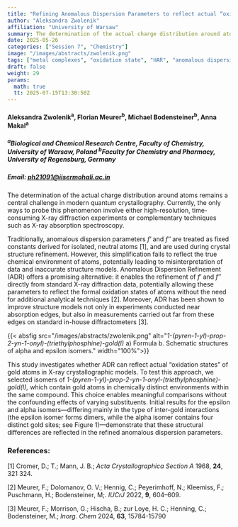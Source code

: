 ```yaml
---
title: "Refining Anomalous Dispersion Parameters to reflect actual “oxidation states” in gold(I) compounds"
author: "Aleksandra Zwolenik"
affiliation: "University of Warsaw"
summary: The determination of the actual charge distribution around atoms remains a central challenge in modern quantum crystallography.
date: 2025-05-26
categories: ["Session 7", "Chemistry"]
image: "/images/abstracts/zwolenik.png"
tags: ["metal complexes", "oxidation state", "HAR", "anomalous dispersion refinement", "ADR", "gold(I)", "X-ray diffraction"]
draft: false
weight: 29
params:
  math: true
  tt: 2025-07-15T13:30:50Z
---
```


#### Aleksandra Zwolenik<sup>a</sup>, Florian Meurer<sup>b</sup>, Michael Bodensteiner<sup>b</sup>, Anna Makal<sup>a</sup>

##### <sup>a</sup>Biological and Chemical Research Centre, Faculty of Chemistry, University of Warsaw, Poland <sup>b</sup>Faculty for Chemistry and Pharmacy, University of Regensburg, Germany

##### Email: ph21091@iisermohali.ac.in

The determination of the actual charge distribution around atoms remains
a central challenge in modern quantum crystallography. Currently, the
only ways to probe this phenomenon involve either high-resolution,
time-consuming X-ray diffraction experiments or complementary techniques
such as X-ray absorption spectroscopy.

Traditionally, anomalous dispersion parameters *f′* and *f′′* are
treated as fixed constants derived for isolated, neutral atoms [1],
and are used during crystal structure refinement. However, this
simplification fails to reflect the true chemical environment of atoms,
potentially leading to misinterpretation of data and inaccurate
structure models. Anomalous Dispersion Refinement (ADR) offers a
promising alternative: it enables the refinement of *f′* and *f′′*
directly from standard X-ray diffraction data, potentially allowing
these parameters to reflect the formal oxidation states of atoms without
the need for additional analytical techniques [2]. Moreover, ADR has
been shown to improve structure models not only in experiments conducted
near absorption edges, but also in measurements carried out far from
these edges on standard in-house diffractometers [3].

{{< absfig src="/images/abstracts/zwolenik.png" alt="*1-(pyren-1-yl)-prop-2-yn-1-onyl)-(triethylphosphine)-gold(I)* a) Formula b. Schematic structures of alpha and epsilon isomers." width="100%">}}


This study investigates whether ADR can reflect actual “oxidation
states” of gold atoms in X-ray crystallographic models. To test this
approach, we selected isomers of
*1-(pyren-1-yl)-prop-2-yn-1-onyl-(triethylphosphine)-gold(I),* which
contain gold atoms in chemically distinct environments within the same
compound. This choice enables meaningful comparisons without the
confounding effects of varying substituents. Initial results for the
epsilon and alpha isomers—differing mainly in the type of inter-gold
interactions (the epsilon isomer forms dimers, while the alpha isomer
contains four distinct gold sites; see Figure 1)—demonstrate that these
structural differences are reflected in the refined anomalous dispersion
parameters.


### References:

[1] Cromer, D.; T.; Mann, J. B.; *Acta Crystallographica Section A* 1968, **24**, 321 324.

[2] Meurer, F.; Dolomanov, O. V.; Hennig, C.; Peyerimhoff, N.; Kleemiss, F.; Puschmann, H.; Bodensteiner, M;. *IUCrJ* 2022, **9**, 604–609.

[3] Meurer, F.; Morrison, G.; Hischa, B.; zur Loye, H. C.; Henning, C.; Bodensteiner, M.; *Inorg. Chem* 2024, **63**, 15784-15790
